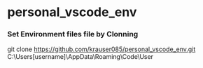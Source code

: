 # personal_vscode_env

### Set Environment files file by Clonning
git clone https://github.com/krauser085/personal_vscode_env.git C:\Users\[username]\AppData\Roaming\Code\User
